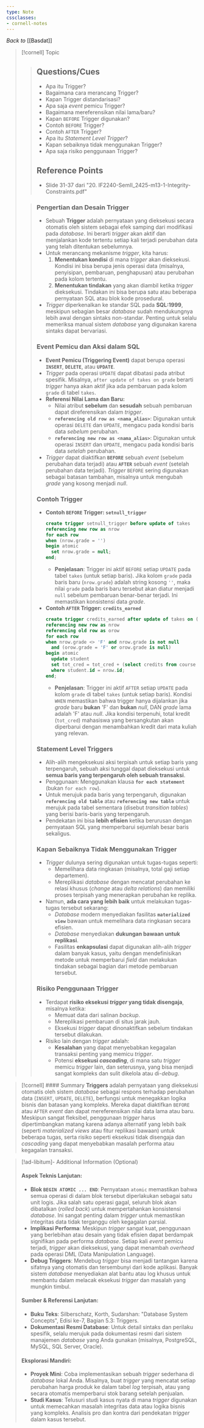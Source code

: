 ```yaml
---
type: Note 
cssclasses:
- cornell-notes
---
```

_Back to_ [[Basdat]]

> [!cornell] Topic
> > ## Questions/Cues
> > - Apa itu Trigger? 
> > - Bagaimana cara merancang Trigger? 
> > - Kapan Trigger distandarisasi? 
> > - Apa saja *event* pemicu Trigger? 
> > - Bagaimana mereferensikan nilai lama/baru? 
> > - Kapan `BEFORE` Trigger digunakan? 
> > - Contoh `BEFORE` Trigger? 
> > - Contoh `AFTER` Trigger? 
> > - Apa itu *Statement Level Trigger*? 
> > - Kapan sebaiknya tidak menggunakan Trigger? 
> > - Apa saja risiko penggunaan Trigger? 
> >
> > ## Reference Points
> > - Slide 31-37 dari "20. IF2240-SemII_2425-m13-1-Integrity-Constraints.pdf"
>
> >
> > ### Pengertian dan Desain Trigger
> > - Sebuah **Trigger** adalah pernyataan yang dieksekusi secara otomatis oleh sistem sebagai efek samping dari modifikasi pada *database*. Ini berarti *trigger* akan aktif dan menjalankan kode tertentu setiap kali terjadi perubahan data yang telah ditentukan sebelumnya.
> > - Untuk merancang mekanisme *trigger*, kita harus:
> >   1.  **Menentukan kondisi** di mana *trigger* akan dieksekusi. Kondisi ini bisa berupa jenis operasi data (misalnya, penyisipan, pembaruan, penghapusan) atau perubahan pada kolom tertentu.
> >   2.  **Menentukan tindakan** yang akan diambil ketika *trigger* dieksekusi. Tindakan ini bisa berupa satu atau beberapa pernyataan SQL atau blok kode prosedural.
> > - *Trigger* diperkenalkan ke standar SQL pada **SQL:1999**, meskipun sebagian besar *database* sudah mendukungnya lebih awal dengan sintaks non-standar. Penting untuk selalu memeriksa manual sistem *database* yang digunakan karena sintaks dapat bervariasi.
> >
> > ### Event Pemicu dan Aksi dalam SQL
> > - **Event Pemicu (Triggering Event)** dapat berupa operasi **`INSERT`**, **`DELETE`**, atau **`UPDATE`**.
> > - *Trigger* pada operasi `UPDATE` dapat dibatasi pada atribut spesifik. Misalnya, `after update of takes on grade` berarti *trigger* hanya akan aktif jika ada pembaruan pada kolom `grade` di tabel `takes`.
> > - **Referensi Nilai Lama dan Baru:**
> >   - Nilai atribut **sebelum** dan **sesudah** sebuah pembaruan dapat direferensikan dalam *trigger*.
> >   - **`referencing old row as <nama_alias>`**: Digunakan untuk operasi `DELETE` dan `UPDATE`, mengacu pada kondisi baris data *sebelum* perubahan.
> >   - **`referencing new row as <nama_alias>`**: Digunakan untuk operasi `INSERT` dan `UPDATE`, mengacu pada kondisi baris data *setelah* perubahan.
> > - *Trigger* dapat diaktifkan **`BEFORE`** sebuah *event* (sebelum perubahan data terjadi) atau **`AFTER`** sebuah *event* (setelah perubahan data terjadi). *Trigger* `BEFORE` sering digunakan sebagai batasan tambahan, misalnya untuk mengubah *grade* yang kosong menjadi *null*.
> >
> > ### Contoh Trigger
> > - **Contoh `BEFORE` Trigger: `setnull_trigger`** 
> >   ```sql
> >   create trigger setnull_trigger before update of takes
> >   referencing new row as nrow
> >   for each row
> >   when (nrow.grade = '')
> >   begin atomic
> >     set nrow.grade = null;
> >   end;
> >   ```
> >   * **Penjelasan**: Trigger ini aktif `BEFORE` setiap `UPDATE` pada tabel `takes` (untuk setiap baris). Jika kolom `grade` pada baris baru (`nrow.grade`) adalah string kosong `''`, maka nilai `grade` pada baris baru tersebut akan diatur menjadi `null` sebelum pembaruan benar-benar terjadi. Ini memastikan konsistensi data *grade*.
> > - **Contoh `AFTER` Trigger: `credits_earned`** 
> >   ```sql
> >   create trigger credits_earned after update of takes on (grade)
> >   referencing new row as nrow
> >   referencing old row as orow
> >   for each row
> >   when nrow.grade <> 'F' and nrow.grade is not null
> >     and (orow.grade = 'F' or orow.grade is null)
> >   begin atomic
> >     update student
> >     set tot_cred = tot_cred + (select credits from course where course.course_id = nrow.course_id)
> >     where student.id = nrow.id;
> >   end;
> >   ```
> >   * **Penjelasan**: Trigger ini aktif `AFTER` setiap `UPDATE` pada kolom `grade` di tabel `takes` (untuk setiap baris). Kondisi `WHEN` memastikan bahwa trigger hanya dijalankan jika *grade* baru **bukan** 'F' dan **bukan** *null*, DAN *grade* lama adalah 'F' atau *null*. Jika kondisi terpenuhi, total kredit (`tot_cred`) mahasiswa yang bersangkutan akan diperbarui dengan menambahkan kredit dari mata kuliah yang relevan.
> >
> > ### Statement Level Triggers
> > - Alih-alih mengeksekusi aksi terpisah untuk setiap baris yang terpengaruh, sebuah aksi tunggal dapat dieksekusi untuk **semua baris yang terpengaruh oleh sebuah transaksi**.
> > - Penggunaan: Menggunakan klausa **`for each statement`** (bukan `for each row`).
> > - Untuk merujuk pada baris yang terpengaruh, digunakan **`referencing old table`** atau **`referencing new table`** untuk merujuk pada tabel sementara (disebut *transition tables*) yang berisi baris-baris yang terpengaruh.
> > - Pendekatan ini bisa **lebih efisien** ketika berurusan dengan pernyataan SQL yang memperbarui sejumlah besar baris sekaligus.
> >
> > ### Kapan Sebaiknya Tidak Menggunakan Trigger
> > - *Trigger* dulunya sering digunakan untuk tugas-tugas seperti:
> >   - Memelihara data ringkasan (misalnya, total gaji setiap departemen).
> >   - Mereplikasi *database* dengan mencatat perubahan ke relasi khusus (*change* atau *delta relations*) dan memiliki proses terpisah yang menerapkan perubahan ke replika.
> > - Namun, **ada cara yang lebih baik** untuk melakukan tugas-tugas tersebut sekarang:
> >   - *Database* modern menyediakan fasilitas **`materialized view`** bawaan untuk memelihara data ringkasan secara efisien.
> >   - *Database* menyediakan **dukungan bawaan untuk replikasi**.
> >   - Fasilitas **enkapsulasi** dapat digunakan alih-alih *trigger* dalam banyak kasus, yaitu dengan mendefinisikan metode untuk memperbarui *field* dan melakukan tindakan sebagai bagian dari metode pembaruan tersebut.
> >
> > ### Risiko Penggunaan Trigger
> > - Terdapat **risiko eksekusi *trigger* yang tidak disengaja**, misalnya ketika:
> >   - Memuat data dari salinan *backup*.
> >   - Mereplikasi pembaruan di situs jarak jauh.
> >   - Eksekusi *trigger* dapat dinonaktifkan sebelum tindakan tersebut dilakukan.
> > - Risiko lain dengan *trigger* adalah:
> >   - **Kesalahan** yang dapat menyebabkan kegagalan transaksi penting yang memicu *trigger*.
> >   - Potensi **eksekusi *cascading***, di mana satu *trigger* memicu *trigger* lain, dan seterusnya, yang bisa menjadi sangat kompleks dan sulit dikelola atau di-*debug*.

> [!cornell] #### Summary
> **Triggers** adalah pernyataan yang dieksekusi otomatis oleh sistem *database* sebagai respons terhadap perubahan data (`INSERT`, `UPDATE`, `DELETE`), berfungsi untuk menegakkan logika bisnis dan batasan yang kompleks. Mereka dapat diaktifkan `BEFORE` atau `AFTER` *event* dan dapat mereferensikan nilai data lama atau baru. Meskipun sangat fleksibel, penggunaan *trigger* harus dipertimbangkan matang karena adanya alternatif yang lebih baik (seperti *materialized views* atau fitur replikasi bawaan) untuk beberapa tugas, serta risiko seperti eksekusi tidak disengaja dan *cascading* yang dapat menyebabkan masalah performa atau kegagalan transaksi.

> [!ad-libitum]- Additional Information (Optional)
> #### Aspek Teknis Lanjutan:
> - **Blok `BEGIN ATOMIC ... END`**: Pernyataan `atomic` memastikan bahwa semua operasi di dalam blok tersebut diperlakukan sebagai satu unit logis. Jika salah satu operasi gagal, seluruh blok akan dibatalkan (*rolled back*) untuk mempertahankan konsistensi *database*. Ini sangat penting dalam *trigger* untuk memastikan integritas data tidak terganggu oleh kegagalan parsial.
> - **Implikasi Performa**: Meskipun *trigger* sangat kuat, penggunaan yang berlebihan atau desain yang tidak efisien dapat berdampak signifikan pada performa *database*. Setiap kali *event* pemicu terjadi, *trigger* akan dieksekusi, yang dapat menambah *overhead* pada operasi DML (Data Manipulation Language).
> - **Debug Triggers**: Mendebug *trigger* bisa menjadi tantangan karena sifatnya yang otomatis dan tersembunyi dari kode aplikasi. Banyak sistem *database* menyediakan alat bantu atau log khusus untuk membantu dalam melacak eksekusi *trigger* dan masalah yang mungkin timbul.
>
> #### Sumber & Referensi Lanjutan:
> - **Buku Teks**: Silberschatz, Korth, Sudarshan: "Database System Concepts", Edisi ke-7, Bagian 5.3: Triggers.
> - **Dokumentasi Resmi Database**: Untuk detail sintaks dan perilaku spesifik, selalu merujuk pada dokumentasi resmi dari sistem manajemen *database* yang Anda gunakan (misalnya, PostgreSQL, MySQL, SQL Server, Oracle).
>
> #### Eksplorasi Mandiri:
> - **Proyek Mini**: Coba implementasikan sebuah *trigger* sederhana di *database* lokal Anda. Misalnya, buat *trigger* yang mencatat setiap perubahan harga produk ke dalam tabel *log* terpisah, atau yang secara otomatis memperbarui stok barang setelah penjualan.
> - **Studi Kasus**: Telusuri studi kasus nyata di mana *trigger* digunakan untuk memecahkan masalah integritas data atau logika bisnis yang kompleks. Analisis pro dan kontra dari pendekatan *trigger* dalam kasus tersebut.